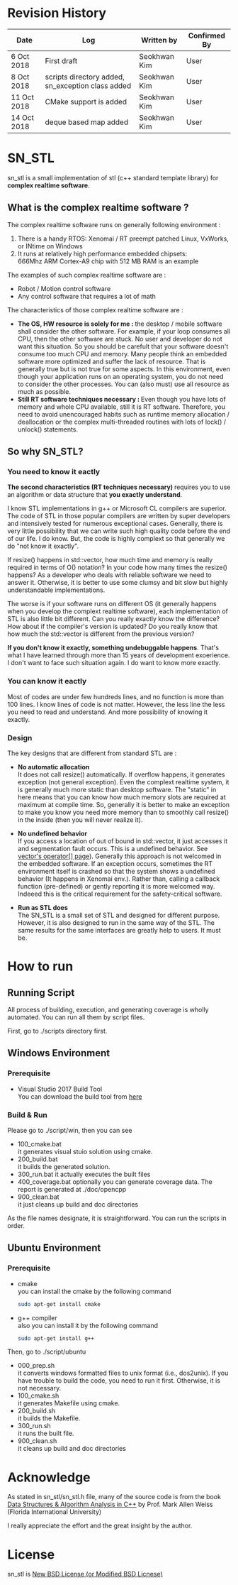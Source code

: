 # Revision History
|  Date  | Log  | Written by   | Confirmed By  | 
|---|---|---|---|
|  6 Oct 2018 | First draft  | Seokhwan Kim |  User  |
|  8 Oct 2018 | scripts directory added, sn_exception class added  | Seokhwan Kim |  User  |
|  11 Oct 2018 | CMake support is added  | Seokhwan Kim |  User  |
|  14 Oct 2018 | deque based map added  | Seokhwan Kim |  User  |

# SN_STL 
sn_stl is a small implementation of stl (c++ standard template library) for <strong>complex realtime software</strong>.

## What is the complex realtime software ? 
The complex realtime software runs on generally following environment : <br>
1. There is a handy RTOS: Xenomai / RT preempt patched Linux, VxWorks, or INtime on Windows
2. It runs at relatively high performance embedded chipsets: <br>
666Mhz ARM Cortex-A9 chip with 512 MB RAM is an example 

The examples of such complex realtime software are : <br>
* Robot / Motion control software
* Any control software that requires a lot of math

The characteristics of those complex realtime software are : 
* <strong>The OS, HW resource is solely for me : </strong>the desktop / mobile software shall consider the other software. For example, if your loop consumes all CPU, then the other software are stuck. No user and developer do not want this situation. So you should be carefult that your software doesn't consume too much CPU and memory. Many people think an embedded software more optimized and suffer the lack of resource. That is generally true but is not true for some aspects. In this environment, even though your application runs on an operating system, you do not need to consider the other processes. You can (also must) use all resource as much as possible.
* <strong>Still RT software techniques necessary : </strong> Even though you have lots of memory and whole CPU available, still it is RT software. Therefore, you need to avoid unencouraged habits such as runtime memory allocation / deallocation or the complex multi-threaded routines with lots of lock() / unlock() statements.

## So why SN_STL? 
### You need to know it eactly
<strong>The second characteristics (RT techniques necessary) </strong> requires you to use an algorithm or data structure that <strong>you exactly understand</strong>.

I know STL implementations in g++ or Microsoft CL compilers are superior. The code of STL in those popular compilers are written by super developers and intensively tested for numerous exceptional cases. Generally, there is very little possibility that we can write such high quality code before the end of our life. I do know. But, the code is highly complext so that generally we do "not know it exactly".

If resize() happens in std::vector, how much time and memory is really required in terms of O() notation? In your code how many times the resize() happens? As a developer who deals with reliable software we need to answer it. Otherwise, it is better to use some clumsy and bit slow but highly understandable implementations.

The worse is if your software runs on different OS (it generally happens when you develop the complext realtime software), each implementation of STL is also little bit different. Can you really exactly know the difference? How about if the compiler's version is updated? Do you really know that how much the std::vector is different from the previous version?

<strong>If you don't know it exactly, something undebuggable happens</strong>. That's what I have learned through more than 15 years of development exoerience. I don't want to face such situation again. I do want to know more exactly.

### You can know it eactly
Most of codes are under few hundreds lines, and no function is more than 100 lines. I know lines of code is not matter. However, the less line the less you need to read and understand. And more possibility of knowing it exactly.

### Design
The key designs that are different from standard STL are : <br>
* <strong>No automatic allocation</strong><br>
It does not call resize() automatically. If overflow happens, it generates exception (not general exception). Even the complext realtime system, it is generally much more static than desktop software. The "static" in here means that you can know how much memory slots are required at maximum at compile time. So, generally it is better to make an exception to make you know you need more memory than to smoothly call resize() in the inside (then you will never realize it).

* <strong>No undefined behavior</strong><br>
If you access a location of out of bound in std::vector, it just accesses it and segmentation fault occurs. This is a undefined behavior. See [vector's operator[] page](http://www.cplusplus.com/reference/vector/vector/operator[]/)). Generally this approach is not welcomed in the embedded software. If an exception occurs, sometimes the RT environment itself is crashed so that the system shows a undefined behavior (It happens in Xenomai env.). Rather than, calling a callback function (pre-defined) or gently reporting it is more welcomed way. Indeeed this is the critical requirement for the safety-critical software.

* <strong>Run as STL does</strong><br>
The SN_STL is a small set of STL and designed for different purpose. However, it is also designed to run in the same way of the STL. The same results for the same interfaces are greatly help to users. It must be.

# How to run
## Running Script
All process of building, execution, and generating coverage is wholly automated. You can run all them by script files. 

First, go to ./scripts directory first.

## Windows Environment
### Prerequisite
- Visual Studio 2017 Build Tool <br>
  You can download the build tool from [here](https://visualstudio.microsoft.com/en/downloads/)

### Build & Run
Please go to ./script/win, then you can see 
- 100_cmake.bat <br>
  it generates visual stuio solution using cmake.
- 200_build.bat <br>
  it builds the generated solution.
- 300_run.bat
  it actually executes the built files
- 400_coverage.bat
  optionally you can generate coverage data. The report is generated at ./doc/opencpp
- 900_clean.bat <br>
  it just cleans up build and doc directories

As the file names designate, it is straightforward. You can run the scripts in order.

## Ubuntu Environment
### Prerequisite
- cmake <br>
  you can install the cmake by the following command
  ~~~ bash
  sudo apt-get install cmake
  ~~~
- g++ compiler <br>
  also you can install it by the following command
  ~~~ bash
  sudo apt-get install g++
  ~~~

Then, go to ./script/ubuntu
- 000_prep.sh <br>
  it converts windows formatted files to unix format (i.e., dos2unix). If you have trouble to build the code, you need to run it first. Otherwise, it is not necessary.
- 100_cmake.sh <br>
  it generates Makefile using cmake.
- 200_build.sh <br>
  it builds the Makefile.
- 300_run.sh <br>
  it runs the built file.
- 900_clean.sh <br>
  it cleans up build and doc directories

# Acknowledge
As stated in sn_stl/sn_stl.h file, many of the source code is from the book [Data Structures & Algorithm Analysis in C++](https://www.amazon.com/Data-Structures-Algorithm-Analysis-C/dp/013284737X) by Prof. Mark Allen Weiss (Florida International University)

I really appreciate the effort and the great insight by the author.

# License
sn_stl is [New BSD License (or Modified BSD Licnese)](https://github.com/seokhwan/sn_stl/blob/master/LICENSE)